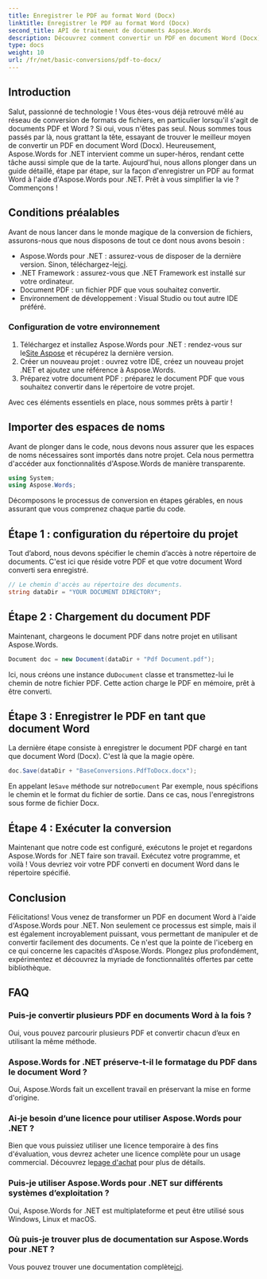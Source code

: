 ```yaml
---
title: Enregistrer le PDF au format Word (Docx)
linktitle: Enregistrer le PDF au format Word (Docx)
second_title: API de traitement de documents Aspose.Words
description: Découvrez comment convertir un PDF en document Word (Docx) à l'aide d'Aspose.Words for .NET dans ce guide détaillé étape par étape. Parfait pour les développeurs.
type: docs
weight: 10
url: /fr/net/basic-conversions/pdf-to-docx/
---
```

## Introduction

Salut, passionné de technologie ! Vous êtes-vous déjà retrouvé mêlé au réseau de conversion de formats de fichiers, en particulier lorsqu'il s'agit de documents PDF et Word ? Si oui, vous n'êtes pas seul. Nous sommes tous passés par là, nous grattant la tête, essayant de trouver le meilleur moyen de convertir un PDF en document Word (Docx). Heureusement, Aspose.Words for .NET intervient comme un super-héros, rendant cette tâche aussi simple que de la tarte. Aujourd'hui, nous allons plonger dans un guide détaillé, étape par étape, sur la façon d'enregistrer un PDF au format Word à l'aide d'Aspose.Words pour .NET. Prêt à vous simplifier la vie ? Commençons !

## Conditions préalables

Avant de nous lancer dans le monde magique de la conversion de fichiers, assurons-nous que nous disposons de tout ce dont nous avons besoin :

-  Aspose.Words pour .NET : assurez-vous de disposer de la dernière version. Sinon, téléchargez-le[ici](https://releases.aspose.com/words/net/).
- .NET Framework : assurez-vous que .NET Framework est installé sur votre ordinateur.
- Document PDF : un fichier PDF que vous souhaitez convertir.
- Environnement de développement : Visual Studio ou tout autre IDE préféré.

### Configuration de votre environnement

1.  Téléchargez et installez Aspose.Words pour .NET : rendez-vous sur le[Site Aspose](https://releases.aspose.com/words/net/) et récupérez la dernière version.
2. Créer un nouveau projet : ouvrez votre IDE, créez un nouveau projet .NET et ajoutez une référence à Aspose.Words.
3. Préparez votre document PDF : préparez le document PDF que vous souhaitez convertir dans le répertoire de votre projet.

Avec ces éléments essentiels en place, nous sommes prêts à partir !

## Importer des espaces de noms

Avant de plonger dans le code, nous devons nous assurer que les espaces de noms nécessaires sont importés dans notre projet. Cela nous permettra d'accéder aux fonctionnalités d'Aspose.Words de manière transparente.

```csharp
using System;
using Aspose.Words;
```

Décomposons le processus de conversion en étapes gérables, en nous assurant que vous comprenez chaque partie du code.

## Étape 1 : configuration du répertoire du projet

Tout d’abord, nous devons spécifier le chemin d’accès à notre répertoire de documents. C'est ici que réside votre PDF et que votre document Word converti sera enregistré.

```csharp
// Le chemin d'accès au répertoire des documents.
string dataDir = "YOUR DOCUMENT DIRECTORY";
```

## Étape 2 : Chargement du document PDF

Maintenant, chargeons le document PDF dans notre projet en utilisant Aspose.Words.

```csharp
Document doc = new Document(dataDir + "Pdf Document.pdf");
```

 Ici, nous créons une instance du`Document` classe et transmettez-lui le chemin de notre fichier PDF. Cette action charge le PDF en mémoire, prêt à être converti.

## Étape 3 : Enregistrer le PDF en tant que document Word

La dernière étape consiste à enregistrer le document PDF chargé en tant que document Word (Docx). C'est là que la magie opère.

```csharp
doc.Save(dataDir + "BaseConversions.PdfToDocx.docx");
```

 En appelant le`Save` méthode sur notre`Document` Par exemple, nous spécifions le chemin et le format du fichier de sortie. Dans ce cas, nous l'enregistrons sous forme de fichier Docx.

## Étape 4 : Exécuter la conversion

Maintenant que notre code est configuré, exécutons le projet et regardons Aspose.Words for .NET faire son travail. Exécutez votre programme, et voilà ! Vous devriez voir votre PDF converti en document Word dans le répertoire spécifié.

## Conclusion

Félicitations! Vous venez de transformer un PDF en document Word à l'aide d'Aspose.Words pour .NET. Non seulement ce processus est simple, mais il est également incroyablement puissant, vous permettant de manipuler et de convertir facilement des documents. Ce n'est que la pointe de l'iceberg en ce qui concerne les capacités d'Aspose.Words. Plongez plus profondément, expérimentez et découvrez la myriade de fonctionnalités offertes par cette bibliothèque.

## FAQ

### Puis-je convertir plusieurs PDF en documents Word à la fois ?
Oui, vous pouvez parcourir plusieurs PDF et convertir chacun d’eux en utilisant la même méthode.

### Aspose.Words for .NET préserve-t-il le formatage du PDF dans le document Word ?
Oui, Aspose.Words fait un excellent travail en préservant la mise en forme d'origine.

### Ai-je besoin d’une licence pour utiliser Aspose.Words pour .NET ?
 Bien que vous puissiez utiliser une licence temporaire à des fins d'évaluation, vous devrez acheter une licence complète pour un usage commercial. Découvrez le[page d'achat](https://purchase.aspose.com/buy) pour plus de détails.

### Puis-je utiliser Aspose.Words pour .NET sur différents systèmes d’exploitation ?
Oui, Aspose.Words for .NET est multiplateforme et peut être utilisé sous Windows, Linux et macOS.

### Où puis-je trouver plus de documentation sur Aspose.Words pour .NET ?
 Vous pouvez trouver une documentation complète[ici](https://reference.aspose.com/words/net/).